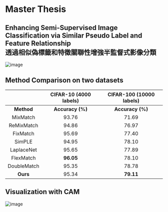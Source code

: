 # Master Thesis
## Enhancing Semi-Supervised Image Classification via Similar Pseudo Label and Feature Relationship<br>透過相似偽標籤和特徵關聯性增強半監督式影像分類
![image](https://user-images.githubusercontent.com/59983036/186312150-9707901f-aa44-4800-982e-5d39f05f684c.png)
## Method Comparison on two datasets
|                    |       CIFAR-10 (4000 labels)      |       CIFAR-100 (10000 labels)    |
|:------------------:|:-------------------:|:-------------------:|
|        **Method**      |     **Accuracy (%)**    |     **Accuracy (%)**    |
|       MixMatch     |         93.76       |         71.69       |
|      ReMixMatch    |         94.86       |         76.97       |
|       FixMatch     |         95.69       |         77.40       |
|        SimPLE      |         94.95       |         78.10       |
|      LaplaceNet    |         95.65       |         77.89       |
|      FlexMatch     |   **96.05**  |         78.10       |
|     DoubleMatch    |         95.35       |         78.78       |
|   **Ours**  |         95.34       |   **79.11**  |

## Visualization with CAM
![image](https://user-images.githubusercontent.com/59983036/186315923-67e651d0-ed1a-4887-8947-2294d0728d49.png)

